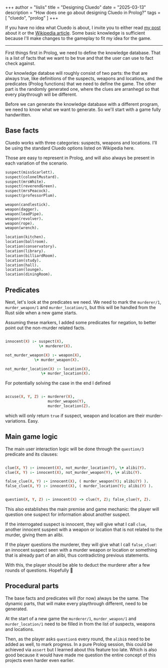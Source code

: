 +++
author = "lislis"
title = "Designing Cluedo"
date = "2025-03-13"
description = "How does one go about designing Cluedo in Prolog?"
tags = [
  "cluedo",
  "prolog"
]
+++

If you have no idea what Cluedo is about, I invite you to either read [my post](/blog/related-work/) about it or the [Wikipedia article](https://en.wikipedia.org/wiki/Cluedo). Some basic knowledge is sufficient because I'll make changes to the gameplay to fit my idea for the game.

---

First things first in Prolog, we need to define the knowledge database. That is a list of facts that we want to be true and that the user can use to fact check against.

Our knowledge databse will roughly consist of two parts: the that are always true, like definitions of the suspects, weapons and locations, and the predicates (Prolog functions) that we need to define the game. The other part is the randomly generated one, where the clues are arranhegd so that every playthrough will be different.

Before we can generate the knowledge database with a different program, we need to know what we want to generate. So we'll start with a game fully handwritten.

## Base facts

Cluedo works with three categories: suspects, weapons and locations. I'll be using the standard Cluedo options listed on Wikipedia here.

Those are easy to represent in Prolog, and will also always be present in each variation of the scenario.

``` prolog
suspect(missScarlett).
suspect(colonelMustard).
suspect(mrsWhite).
suspect(reverendGreen).
suspect(mrsPeacock).
suspect(professorPlum).

weapon(candlestick).
weapon(dagger).
weapon(leadPipe).
weapon(revolver).
weapon(rope).
weapon(wrench).

location(kitchen).
location(ballroom).
location(conservatory).
location(library).
location(billiardRoom).
location(study).
location(hall).
location(lounge).
location(diningRoom).

```

## Predicates

Next, let's look at the predicates we need. We need to mark the `murderer/1`, `murder_weapon/1` and `murder_location/1`, but this will be handled from the Rust side when a new game starts.

Assuming these markers, I added some predicates for negation, to better point out the non-murder related facts.

``` prolog

innocent(X) :- suspect(X),
               \+ murderer(X).

not_murder_weapon(X) :- weapon(X),
             \+ murder_weapon(X).

not_murder_location(X) :- location(X),
                \+ murder_location(X).

```

For potentially solving the case in the end I defined

``` prolog

accuse(X, Y, Z) :- murderer(X),
                   murder_weapon(Y),
                   murder_location(Z).

```
which will only return `true` if suspect, weapon and location are their murder-variations. Easy.

## Main game logic

The main user interaction logic will be done through the `question/3` predicate and its clauses:

``` prolog

clue(X, Y) :- innocent(X), not_murder_location(Y), \+ alibi(Y).
clue(X, Y) :- innocent(X), not_murder_weapon(Y), \+ alibi(Y).

false_clue(X, Y) :- innocent(X), ( murder_weapon(Y); alibi(Y) ).
false_clue(X, Y) :- innocent(X), ( murder_location(Y); alibi(Y) ).


question(X, Y, Z) :- innocent(X) -> clue(Y, Z); false_clue(Y, Z).

```

This also establishes the main premise and game mechanic: the player will question one suspect for information about another suspect.

If the interrogated suspect is innocent, they will give what I call `clue`, another innocent suspext with a weapon or location that is not related to the murder, giving them an alibi.

If the player questions the murderer, they will give what I call `false_clue`r: an innocent suspect seen with a murder weapon or location or something that is already part of an alibi, thus contradicting previous statements.

With this, the player should be able to deduct the murderer after a few rounds of questions. Hopefully 🤞

## Procedural parts

The base facts and predicates will (for now) always be the same. The dynamic parts, that will make every playthrough different, need to be generated.

At the start of a new game the `murderer/1`, `murder_weapon/1` and `murder_location/1` need to be filled in from the list of suspects, weapons and locations.

Then, as the player asks `question`s every round, the `alibi`s need to be added as well, to mark progress. In a pure Prolog session, this could be achieved via `assert` but I learned about this feature too late. Which is also good because it would have made me question the entire concept of this projects even harder even earlier.
